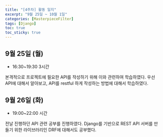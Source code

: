 ```yaml
---
title: "[4주차] 활동 일지"
excerpt: "9월 25일 ~ 10월 1일"
categories: [MasterpieceFilter]
tags: [Django]
toc: true
toc_sticky: true
---
```


## 9월 25일 (월)
* 16:30~19:30 3시간

본격적으로 프로젝트에 필요한 API를 작성하기 위해 이와 관련하여 학습하였다. 우선 API에 대해서 알아보고, API를 restful 하게 작성하는 방법에 대해서 학습하였다.


## 9월 26일 (화)
* 19:00~22:00 시간

전날 진행하던 API 관련 공부를 진행하였다. Django를 기반으로 REST API 서버를 만들기 위한 라이브러리인 DRF에 대해서도 공부했다.